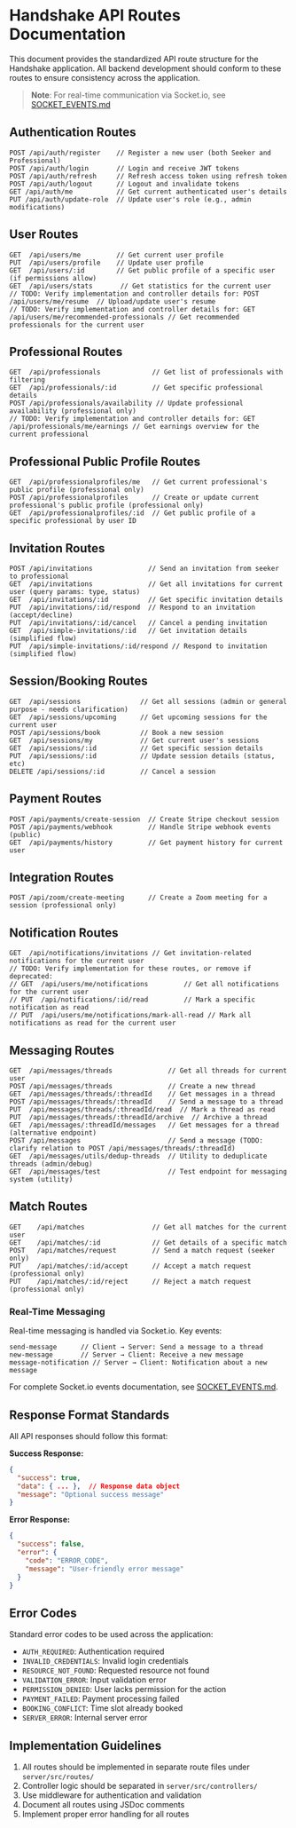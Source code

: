 # Handshake API Routes Documentation

This document provides the standardized API route structure for the Handshake application. All backend development should conform to these routes to ensure consistency across the application.

> **Note**: For real-time communication via Socket.io, see [SOCKET_EVENTS.md](./SOCKET_EVENTS.md)

## Authentication Routes

```
POST /api/auth/register    // Register a new user (both Seeker and Professional)
POST /api/auth/login       // Login and receive JWT tokens
POST /api/auth/refresh     // Refresh access token using refresh token
POST /api/auth/logout      // Logout and invalidate tokens
GET /api/auth/me           // Get current authenticated user's details
PUT /api/auth/update-role  // Update user's role (e.g., admin modifications)
```

## User Routes

```
GET  /api/users/me         // Get current user profile
PUT  /api/users/profile    // Update user profile
GET  /api/users/:id        // Get public profile of a specific user (if permissions allow)
GET  /api/users/stats       // Get statistics for the current user
// TODO: Verify implementation and controller details for: POST /api/users/me/resume  // Upload/update user's resume
// TODO: Verify implementation and controller details for: GET  /api/users/me/recommended-professionals // Get recommended professionals for the current user
```

## Professional Routes

```
GET  /api/professionals             // Get list of professionals with filtering
GET  /api/professionals/:id         // Get specific professional details
POST /api/professionals/availability // Update professional availability (professional only)
// TODO: Verify implementation and controller details for: GET  /api/professionals/me/earnings // Get earnings overview for the current professional
```

## Professional Public Profile Routes

```
GET  /api/professionalprofiles/me   // Get current professional's public profile (professional only)
POST /api/professionalprofiles      // Create or update current professional's public profile (professional only)
GET  /api/professionalprofiles/:id  // Get public profile of a specific professional by user ID
```

## Invitation Routes

```
POST /api/invitations              // Send an invitation from seeker to professional
GET  /api/invitations              // Get all invitations for current user (query params: type, status)
GET  /api/invitations/:id          // Get specific invitation details
PUT  /api/invitations/:id/respond  // Respond to an invitation (accept/decline)
PUT  /api/invitations/:id/cancel   // Cancel a pending invitation
GET  /api/simple-invitations/:id   // Get invitation details (simplified flow)
PUT  /api/simple-invitations/:id/respond // Respond to invitation (simplified flow)
```

## Session/Booking Routes

```
GET  /api/sessions               // Get all sessions (admin or general purpose - needs clarification)
GET  /api/sessions/upcoming      // Get upcoming sessions for the current user
POST /api/sessions/book          // Book a new session
GET  /api/sessions/my            // Get current user's sessions
GET  /api/sessions/:id           // Get specific session details
PUT  /api/sessions/:id           // Update session details (status, etc)
DELETE /api/sessions/:id         // Cancel a session
```

## Payment Routes

```
POST /api/payments/create-session  // Create Stripe checkout session
POST /api/payments/webhook         // Handle Stripe webhook events (public)
GET  /api/payments/history         // Get payment history for current user
```

## Integration Routes

```
POST /api/zoom/create-meeting      // Create a Zoom meeting for a session (professional only)
```

## Notification Routes

```
GET  /api/notifications/invitations // Get invitation-related notifications for the current user
// TODO: Verify implementation for these routes, or remove if deprecated:
// GET  /api/users/me/notifications         // Get all notifications for the current user
// PUT  /api/notifications/:id/read         // Mark a specific notification as read
// PUT  /api/users/me/notifications/mark-all-read // Mark all notifications as read for the current user
```

## Messaging Routes

```
GET  /api/messages/threads              // Get all threads for current user
POST /api/messages/threads              // Create a new thread
GET  /api/messages/threads/:threadId    // Get messages in a thread
POST /api/messages/threads/:threadId    // Send a message to a thread
PUT  /api/messages/threads/:threadId/read  // Mark a thread as read
PUT  /api/messages/threads/:threadId/archive  // Archive a thread
GET  /api/messages/:threadId/messages   // Get messages for a thread (alternative endpoint)
POST /api/messages                      // Send a message (TODO: clarify relation to POST /api/messages/threads/:threadId)
GET  /api/messages/utils/dedup-threads  // Utility to deduplicate threads (admin/debug)
GET  /api/messages/test                 // Test endpoint for messaging system (utility)
```

## Match Routes

```
GET    /api/matches                 // Get all matches for the current user
GET    /api/matches/:id             // Get details of a specific match
POST   /api/matches/request         // Send a match request (seeker only)
PUT    /api/matches/:id/accept      // Accept a match request (professional only)
PUT    /api/matches/:id/reject      // Reject a match request (professional only)
```

### Real-Time Messaging

Real-time messaging is handled via Socket.io. Key events:

```
send-message      // Client → Server: Send a message to a thread
new-message       // Server → Client: Receive a new message
message-notification // Server → Client: Notification about a new message
```

For complete Socket.io events documentation, see [SOCKET_EVENTS.md](./SOCKET_EVENTS.md).

## Response Format Standards

All API responses should follow this format:

**Success Response:**
```json
{
  "success": true,
  "data": { ... },  // Response data object
  "message": "Optional success message"
}
```

**Error Response:**
```json
{
  "success": false,
  "error": {
    "code": "ERROR_CODE",
    "message": "User-friendly error message"
  }
}
```

## Error Codes

Standard error codes to be used across the application:

- `AUTH_REQUIRED`: Authentication required
- `INVALID_CREDENTIALS`: Invalid login credentials
- `RESOURCE_NOT_FOUND`: Requested resource not found
- `VALIDATION_ERROR`: Input validation error
- `PERMISSION_DENIED`: User lacks permission for the action
- `PAYMENT_FAILED`: Payment processing failed
- `BOOKING_CONFLICT`: Time slot already booked
- `SERVER_ERROR`: Internal server error

## Implementation Guidelines

1. All routes should be implemented in separate route files under `server/src/routes/`
2. Controller logic should be separated in `server/src/controllers/`
3. Use middleware for authentication and validation
4. Document all routes using JSDoc comments
5. Implement proper error handling for all routes 